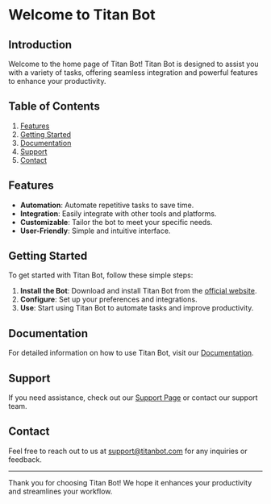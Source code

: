 # Welcome to Titan Bot

## Introduction

Welcome to the home page of Titan Bot! Titan Bot is designed to assist you with a variety of tasks, offering seamless integration and powerful features to enhance your productivity.

## Table of Contents

1. [Features](#features)
2. [Getting Started](#getting-started)
3. [Documentation](#documentation)
4. [Support](#support)
5. [Contact](#contact)

## Features

- **Automation**: Automate repetitive tasks to save time.
- **Integration**: Easily integrate with other tools and platforms.
- **Customizable**: Tailor the bot to meet your specific needs.
- **User-Friendly**: Simple and intuitive interface.

## Getting Started

To get started with Titan Bot, follow these simple steps:

1. **Install the Bot**: Download and install Titan Bot from the [official website](#).
2. **Configure**: Set up your preferences and integrations.
3. **Use**: Start using Titan Bot to automate tasks and improve productivity.

## Documentation

For detailed information on how to use Titan Bot, visit our [Documentation](#).

## Support

If you need assistance, check out our [Support Page](#) or contact our support team.

## Contact

Feel free to reach out to us at [support@titanbot.com](mailto:support@titanbot.com) for any inquiries or feedback.

---

Thank you for choosing Titan Bot! We hope it enhances your productivity and streamlines your workflow.

</body>
</html>
